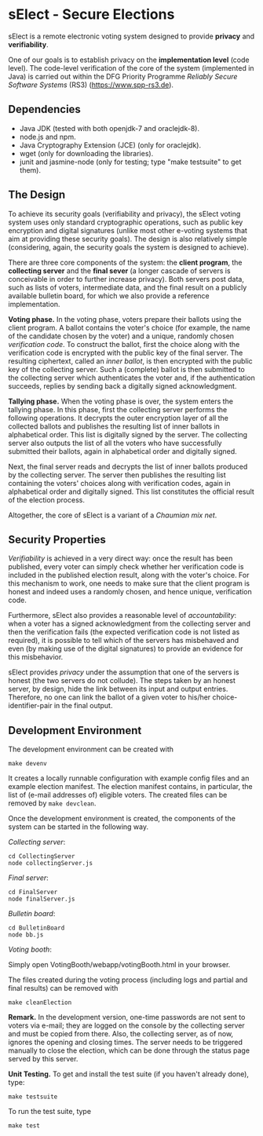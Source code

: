 # sElect - Secure Elections

sElect is a remote electronic voting system designed to provide 
**privacy** and **verifiability**.

One of our goals is to establish privacy on the
**implementation level** (code level). The code-level
verification of the core of the system (implemented in Java) 
is carried out within the DFG Priority
Programme *Reliably Secure Software Systems* (RS3)
(https://www.spp-rs3.de).

## Dependencies

* Java JDK (tested with both openjdk-7 and oraclejdk-8).
* node.js and npm.
* Java Cryptography Extension (JCE) (only for oraclejdk).
* wget (only for downloading the libraries).
* junit and jasmine-node (only for testing; type "make testsuite" to get them).

## The Design

To achieve its security goals (verifiability and privacy), 
the sElect voting system uses only standard cryptographic
operations, such as public key encryption and digital signatures
(unlike most other e-voting systems that aim at providing these security
goals). The design is also relatively simple (considering, again,
the security goals the system is designed to achieve).

There are three core components of the system: the **client
program**, the **collecting server** and the **final sever** (a
longer cascade of servers is conceivable in order to further
increase privacy).  Both servers post data, such as lists of
voters, intermediate data, and the final result on a publicly
available bulletin board, for which we also provide a reference
implementation.

**Voting phase.** In the voting phase, voters prepare their
ballots using the client program.  A ballot contains the voter's
choice (for example, the name of the candidate chosen by the
voter) and a unique, randomly chosen _verification code_.
To construct the ballot, first the choice along with the
verification code is encrypted with the public key of the final
server. The resulting ciphertext, called an _inner ballot_,
is then encrypted with the public key of the collecting
server. Such a (complete) ballot is then submitted to the
collecting server which authenticates the voter and, if the
authentication succeeds, replies by sending back a digitally
signed acknowledgment.

**Tallying phase.** When the voting phase is over, the system
enters the tallying phase. In this phase, first the collecting
server performs the following operations. It decrypts the outer
encryption layer of all the collected ballots and publishes the
resulting list of inner ballots in alphabetical order. This list
is digitally signed by the server. The collecting server also
outputs the list of all the voters who have successfully
submitted their ballots, again in alphabetical order and
digitally signed.

Next, the final server reads and decrypts the list of inner ballots
produced by the collecting server. The server then publishes the
resulting list containing the voters' choices along with verification
codes, again in alphabetical order and digitally signed. This
list constitutes the official result of the election process.

Altogether, the core of sElect is a variant of a _Chaumian mix
net_.


## Security Properties

_Verifiability_ is achieved in a very direct way: once the result
has been published, every voter can simply check whether her
verification code is included in the published election result,
along with the voter's choice. For this mechanism to work, one needs to make
sure that the client program is honest and indeed uses a randomly
chosen, and hence unique, verification code.

Furthermore, sElect also provides a
reasonable level of _accountability_: when a voter has a signed
acknowledgment from the collecting server and then the
verification fails (the expected verification code is not listed
as required), it is possible to tell which of the servers has
misbehaved and even (by making use of the digital signatures)
to provide an evidence for this misbehavior.

sElect provides _privacy_ under the assumption that one of the
servers is honest (the two servers do not collude). The steps
taken by an honest server, by design, hide the link between its
input and output entries. Therefore, no one can link the ballot
of a given voter to his/her choice-identifier-pair in the final
output.


## Development Environment

The development environment can be created with

```
make devenv
```

It creates a locally runnable configuration with example config files and 
an example election manifest. The election manifest contains, in particular, the
list of (e-mail addresses of) eligible voters. The created files can be removed by 
`make devclean`. 

Once the development environment is created, the components of the system can 
be started in the following way.

*Collecting server*:
```
cd CollectingServer
node collectingServer.js
```

*Final server*:
```
cd FinalServer
node finalServer.js
```

*Bulletin board*:
```
cd BulletinBoard
node bb.js
```

*Voting booth*:

Simply open VotingBooth/webapp/votingBooth.html in your browser.

The files created during the voting process (including logs and partial 
and final results) can be removed with
```
make cleanElection
```

**Remark.**
In the development version, one-time passwords are not sent to
voters via e-mail; they are logged on the console by the
collecting server and must be copied from there. Also, the
collecting server, as of now, ignores the opening and closing
times. The server needs to be triggered manually to close the
election, which can be done through the status page served by
this server.

**Unit Testing.**
To get and install the test suite (if you haven't already done), type:
```
make testsuite
```

To run the test suite, type
```
make test
```
